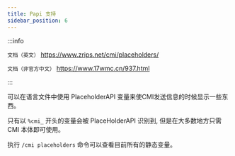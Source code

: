 ```yaml
---
title: Papi 支持
sidebar_position: 6
---
```


:::info

`文档（英文）` https://www.zrips.net/cmi/placeholders/

`文档（非官方中文）` https://www.17wmc.cn/937.html

:::

可以在语言文件中使用 PlaceholderAPI 变量来使CMI发送信息的时候显示一些东西。

只有以 `%cmi_` 开头的变量会被 PlaceHolderAPI 识别到,  但是在大多数地方只需 CMI 本体即可使用。

执行 `/cmi placeholders` 命令可以查看目前所有的静态变量。